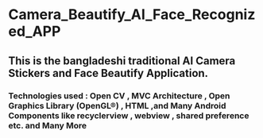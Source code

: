 # Camera_Beautify_AI_Face_Recognized_APP
## This is the bangladeshi traditional AI Camera Stickers and Face Beautify Application.
### Technologies used : Open CV , MVC Architecture , Open Graphics Library (OpenGL®) , HTML ,and Many Android Components like recyclerview , webview , shared preference etc. and Many More

